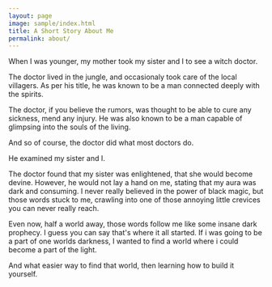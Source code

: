 ```yaml
---
layout: page
image: sample/index.html
title: A Short Story About Me
permalink: about/
---
```


When I was younger, my mother took my sister and I to see a witch doctor. 

The doctor lived in the jungle, and occasionaly took care of the local villagers. As per his title, he was known to be a man connected deeply with the spirits.

The doctor, if you believe the rumors, was thought to be able to cure any sickness, mend any injury. He was also known to be a man capable of glimpsing into the souls of the living.

And so of course, the doctor did what most doctors do. 

He examined my sister and I.

The doctor found that my sister was enlightened, that she would become devine. However, he would not lay a hand on me, stating that my aura was dark and consuming. I never really believed in the power of black magic, but those words stuck to me, crawling into one of those annoying little crevices you can never really reach.

Even now, half a world away, those words follow me like some insane dark prophecy. I guess you can say that's where it all started. If i was going to be a part of one worlds darkness, I wanted to find a world where i could become a part of the light. 

And what easier way to find that world, then learning how to build it yourself. 




